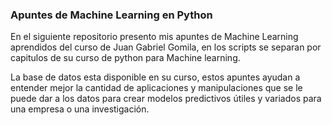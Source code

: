 ### Apuntes de Machine Learning en Python

En el siguiente repositorio presento mis apuntes de Machine Learning aprendidos del curso de Juan Gabriel Gomila, en los scripts se separan por capitulos de su curso de python para Machine learning.

La base de datos esta disponible en su curso, estos apuntes ayudan a entender mejor la cantidad de aplicaciones y manipulaciones que se le puede dar a los datos para crear modelos predictivos útiles y variados para una empresa o una investigación.
